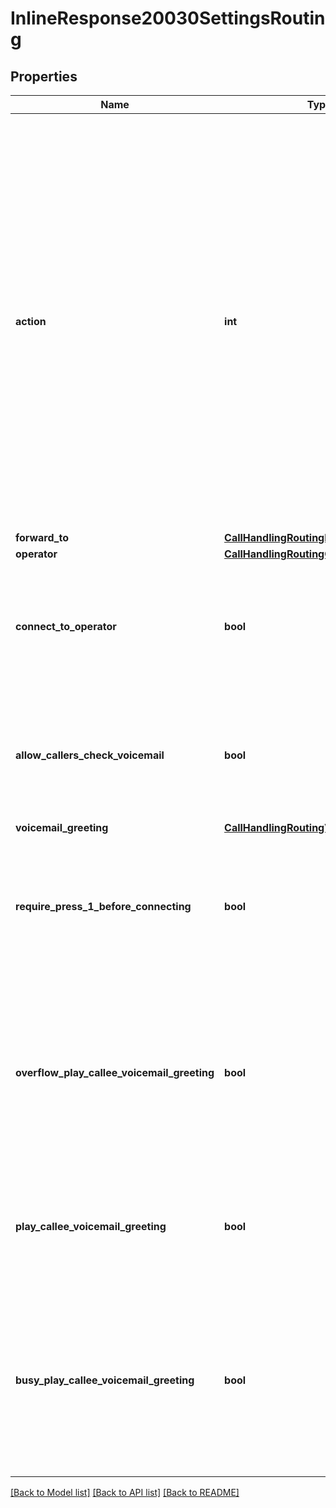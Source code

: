 # InlineResponse20030SettingsRouting

## Properties
Name | Type | Description | Notes
------------ | ------------- | ------------- | -------------
**action** | **int** | The extension&#x27;s forwarding or overflow information. For &#x60;call_not_answered&#x60;:  * &#x60;1&#x60; — Forward to a voicemail/videomail.  * &#x60;2&#x60; - Forward to the user.  * &#x60;4&#x60; - Forward to the common area.  * &#x60;6&#x60; - Forward to the auto receptionist.  * &#x60;7&#x60; - Forward to a call queue.  * &#x60;8&#x60; - Forward to a shared line group.  * &#x60;9&#x60; - Forward to an external contact.  * &#x60;10&#x60; - Forward to an external number.  * &#x60;11&#x60; — Disconnect.  * &#x60;12&#x60; — Play a message, then disconnect.  For &#x60;busy_on_another_call_action&#x60;:  * &#x60;21&#x60; - Call waiting.  * &#x60;22&#x60; - Play a busy signal.  * &#x60;1&#x60; — Forward to a voicemail/videomail.  * &#x60;2&#x60; - Forward to the user.  * &#x60;4&#x60; - Forward to the common area.  * &#x60;6&#x60; - Forward to the auto receptionist.  * &#x60;7&#x60; - Forward to a call queue.  * &#x60;8&#x60; - Forward to a shared line group.  * &#x60;9&#x60; - Forward to an external contact.  * &#x60;10&#x60; - Forward to an external number.  * &#x60;12&#x60; — Play a message, then disconnect. | [optional] 
**forward_to** | [**CallHandlingRoutingForwardTo**](CallHandlingRoutingForwardTo.md) |  | [optional] 
**operator** | [**CallHandlingRoutingOperator**](CallHandlingRoutingOperator.md) |  | [optional] 
**connect_to_operator** | **bool** | Whether to allow callers to reach an operator. Returned only for the &#x60;user&#x60; and &#x60;call_handling&#x60; subsetting. Displayed when the &#x60;call_not_answer_action&#x60; setting or &#x60;busy_on_another_call_action&#x60; setting is set to &#x60;1&#x60; (Forward to a voicemail). | [optional] 
**allow_callers_check_voicemail** | **bool** | Whether to allow the callers to check voicemails over a phone. Returned only for the &#x60;user&#x60; and &#x60;call_handling&#x60; subsetting. Displayed when the &#x60;call_not_answer_action&#x60; setting or &#x60;busy_on_another_call_action&#x60; setting is set to &#x60;1&#x60; (Forward to a voicemail). | [optional] 
**voicemail_greeting** | [**CallHandlingRoutingVoicemailGreeting**](CallHandlingRoutingVoicemailGreeting.md) |  | [optional] 
**require_press_1_before_connecting** | **bool** | When a call is forwarded to a personal phone number, whether the user must press \&quot;1\&quot; before the call connects. This helps to ensure that missed calls do not reach to your personal voicemail. Returned for the &#x60;Forward to an external number&#x60; and &#x60;Forward to External Contacts&#x60; options. | [optional] 
**overflow_play_callee_voicemail_greeting** | **bool** | Whether to play callee&#x27;s voicemail greeting when caller reaches end of forwarding sequence. Displayed when &#x60;call_not_answer_action&#x60; set to &#x60;2&#x60; - Forward to the user, &#x60;4&#x60; - Forward to the common area, &#x60;6&#x60; - Forward to the auto receptionist, &#x60;7&#x60; - Forward to a call queue, &#x60;8&#x60; - Forward to a shared line group, &#x60;9&#x60; - Forward to an external contact, &#x60;10&#x60; - Forward to an external number. | [optional] 
**play_callee_voicemail_greeting** | **bool** | Whether to play callee&#x27;s voicemail greeting when caller reaches end of forwarding sequence. Displayed when &#x60;busy_routing&#x60; action or &#x60;call_not_answer_action&#x60; set to &#x60;1&#x60; - Forward to a voicemail. | [optional] 
**busy_play_callee_voicemail_greeting** | **bool** | Whether to play callee&#x27;s voicemail greeting when caller reaches end of forwarding sequence. Displayed when &#x60;busy_routing&#x60; action set to &#x60;2&#x60; - Forward to the user, &#x60;4&#x60; - Forward to the common area, &#x60;6&#x60; - Forward to the auto receptionist, &#x60;7&#x60; - Forward to a call queue, &#x60;8&#x60; - Forward to a shared line group, &#x60;9&#x60; - Forward to an external contact, &#x60;10&#x60; - Forward to an external number. | [optional] 

[[Back to Model list]](../README.md#documentation-for-models) [[Back to API list]](../README.md#documentation-for-api-endpoints) [[Back to README]](../README.md)

